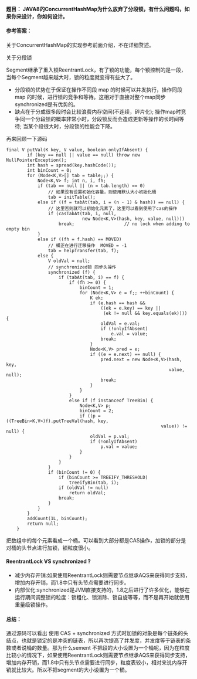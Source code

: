 #### 题目： JAVA8的ConcurrentHashMap为什么放弃了分段锁，有什么问题吗，如果你来设计，你如何设计。

#### 参考答案：

关于ConcurrentHashMap的实现参考前面介绍，不在详细赘述。

关于分段锁

Segment继承了重入锁ReentrantLock，有了锁的功能，每个锁控制的是一段，当每个Segment越来越大时，锁的粒度就变得有些大了。

- 分段锁的优势在于保证在操作不同段 map 的时候可以并发执行，操作同段 map 的时候，进行锁的竞争和等待。这相对于直接对整个map同步synchronized是有优势的。
- 缺点在于分成很多段时会比较浪费内存空间(不连续，碎片化); 操作map时竞争同一个分段锁的概率非常小时，分段锁反而会造成更新等操作的长时间等待; 当某个段很大时，分段锁的性能会下降。

再来回顾一下源码

```
final V putVal(K key, V value, boolean onlyIfAbsent) {
        if (key == null || value == null) throw new NullPointerException();
        int hash = spread(key.hashCode());
        int binCount = 0;
        for (Node<K,V>[] tab = table;;) {
            Node<K,V> f; int n, i, fh;
            if (tab == null || (n = tab.length) == 0)
            	// 如果没有设置初始化容量，则使用默认大小初始化桶
                tab = initTable();
            else if ((f = tabAt(tab, i = (n - 1) & hash)) == null) {
            	// 这里否则就可以初始化元素了，这里可以看到使用了cas的操作
                if (casTabAt(tab, i, null,
                             new Node<K,V>(hash, key, value, null)))
                    break;                   // no lock when adding to empty bin
            }
            else if ((fh = f.hash) == MOVED)
            	// 桶正在进行迁移操作  MOVED = -1
                tab = helpTransfer(tab, f);
            else {
                V oldVal = null;
                // synchronized锁 同步头操作
                synchronized (f) {
                    if (tabAt(tab, i) == f) {
                        if (fh >= 0) {
                            binCount = 1;
                            for (Node<K,V> e = f;; ++binCount) {
                                K ek;
                                if (e.hash == hash &&
                                    ((ek = e.key) == key ||
                                     (ek != null && key.equals(ek)))) {
                                    oldVal = e.val;
                                    if (!onlyIfAbsent)
                                        e.val = value;
                                    break;
                                }
                                Node<K,V> pred = e;
                                if ((e = e.next) == null) {
                                    pred.next = new Node<K,V>(hash, key,
                                                              value, null);
                                    break;
                                }
                            }
                        }
                        else if (f instanceof TreeBin) {
                            Node<K,V> p;
                            binCount = 2;
                            if ((p = ((TreeBin<K,V>)f).putTreeVal(hash, key,
                                                           value)) != null) {
                                oldVal = p.val;
                                if (!onlyIfAbsent)
                                    p.val = value;
                            }
                        }
                    }
                }
                if (binCount != 0) {
                    if (binCount >= TREEIFY_THRESHOLD)
                        treeifyBin(tab, i);
                    if (oldVal != null)
                        return oldVal;
                    break;
                }
            }
        }
        addCount(1L, binCount);
        return null;
    }
```

把数组中的每个元素看成一个桶。可以看到大部分都是CAS操作，加锁的部分是对桶的头节点进行加锁，锁粒度很小。

#### ReentrantLock  VS  synchronized ?

- 减少内存开销:如果使用ReentrantLock则需要节点继承AQS来获得同步支持，增加内存开销，而1.8中只有头节点需要进行同步。
- 内部优化:synchronized是JVM直接支持的，1.8之后进行了许多优化，能够在运行期间调整锁的粒度：锁粗化、锁消除、锁自旋等等，而不是再开始就使用重量级锁操作。

 

#### 总结：

通过源码可以看出 使用 CAS + synchronized 方式时加锁的对象是每个链条的头结点，也就是锁定的是冲突的链表，所以再次提高了并发度，并发度等于链表的条数或者说桶的数量。那为什么sement 不把段的大小设置为一个桶呢，因为在粒度比较小的情况下，如果使用ReentrantLock则需要节点继承AQS来获得同步支持，增加内存开销，而1.8中只有头节点需要进行同步，粒度表较小，相对来说内存开销就比较大。所以不把segment的大小设置为一个桶。





